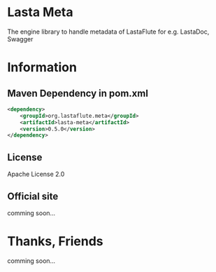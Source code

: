Lasta Meta
=======================
The engine library to handle metadata of LastaFlute for e.g. LastaDoc, Swagger

# Information
## Maven Dependency in pom.xml
```xml
<dependency>
    <groupId>org.lastaflute.meta</groupId>
    <artifactId>lasta-meta</artifactId>
    <version>0.5.0</version>
</dependency>
```

## License
Apache License 2.0

## Official site
comming soon...

# Thanks, Friends
comming soon...
